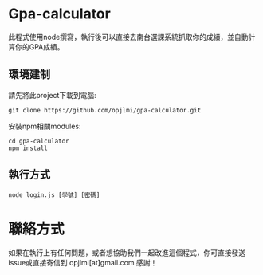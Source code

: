 # Gpa-calculator

此程式使用node撰寫，執行後可以直接去南台選課系統抓取你的成績，並自動計算你的GPA成績。

## 環境建制

請先將此project下載到電腦:

    git clone https://github.com/opjlmi/gpa-calculator.git

安裝npm相關modules:

    cd gpa-calculator
    npm install

## 執行方式

    node login.js [學號] [密碼]

# 聯絡方式

如果在執行上有任何問題，或者想協助我們一起改進這個程式，你可直接發送issue或直接寄信到 opjlmi[at]gmail.com 感謝！
